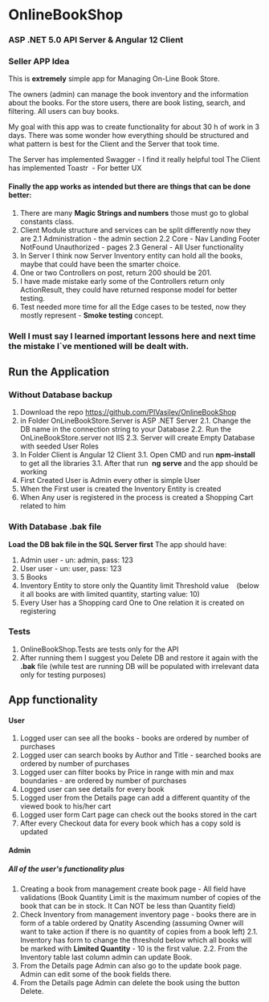 # OnlineBookShop

### ASP .NET 5.0 API Server &amp; Angular 12 Client

### Seller APP Idea
This is **extremely** simple app for Managing On-Line Book Store.

The owners (admin) can manage the book inventory and the information about the books. 
For the store users, there are book listing, search, and filtering. All users can buy books.

My goal with this app was to create functionality for about 30 h of work in 3 days. 
There was some wonder how everything should be structured and what pattern is best for the Client and the Server that took time.

The Server has implemented Swagger - I find it really helpful tool 
The Client has implemented Toastr  - For better UX

#### Finally the app works as intended but there are things that can be done better:
1. There are many **Magic Strings and numbers** those must go to global constants class.
2. Client Module structure and services can be split differently now they are 
2.1 Administration - the admin section
2.2 Core - Nav Landing Footer NotFound Unauthorized - pages
2.3 General - All User functionality
3. In Server I think now Server Inventory entity can hold all the books, maybe that could have been the smarter choice.
4. One or two Controllers on post, return 200 should be 201.
5. I have made mistake early some of the Controllers return only ActionResult, they could have returned response model for better testing.
6. Test needed more time for all the Edge cases to be tested, now they mostly represent - **Smoke testing** concept.

### Well I must say I learned important lessons here and next time the mistake I`ve mentioned will be dealt with.

## Run the Application

### Without Database backup

1. Download the repo https://github.com/PlVasilev/OnlineBookShop
2. in Folder OnLineBookStore.Server is ASP .NET Server
2.1. Change the DB name in the connection string to your Database 
2.2. Run the OnLineBookStore.server not IIS
2.3. Server will create Empty Database with seeded User Roles
3. In Folder Client is Angular 12 Client
3.1. Open CMD and run **npm-install** to get all the libraries
3.1. After that run  **ng serve** and the app should be working
4. First Created User is Admin every other is simple User
5. When the First user is created the Inventory Entity is created
6. When Any user is registered in the process is created a Shopping Cart related to him

### With Database .bak file

**Load the DB bak file in the SQL Server first**
The app should have:
1. Admin user - un: admin, pass: 123  
2. User user - un: user, pass: 123  
3. 5 Books
4. Inventory Entity to store only the Quantity limit Threshold value 
   (below it all books are with limited quantity, starting value: 10)
5. Every User has a Shopping card One to One relation it is created on registering

### Tests 
1. OnlineBookShop.Tests are tests only for the API
2. After running them I suggest you Delete DB and restore it again with the **.bak** file
	(while test are running DB will be populated with irrelevant data only for testing purposes)

## App functionality

#### User
1. Logged user can see all the books - books are ordered by number of purchases
2. Logged user can search books by Author and Title - searched books are ordered by number of purchases
3. Logged user can filter books by Price in range with min and max boundaries - are ordered by number of purchases
4. Logged user can see details for every book
5. Logged user from the Details page can add a different quantity of the viewed book to his/her cart
6. Logged user form Cart page can check out the books stored in the cart
7. After every Checkout data for every book which has a copy sold is updated 

#### Admin

##### All of the user's functionality plus
1. Creating a book from management create book page - All field have validations
	(Book Quantity Limit is the maximum number of copies of the book that can be in stock. It Can NOT be less than Quantity field)
2. Check Inventory from management inventory page - 
	books there are in form of a table ordered by Qnatity Ascending
	(assuming Owner will want to take action if there is no quantity of copies from a book left)
2.1. Inventory has form to change the threshold below which all books will be marked with **Limited Quantity** - 10 is the first value.
2.2. From the Inventory table last column admin can update Book.
3. From the Details page Admin can also go to the update book page. Admin can edit some of the book fields there.
4. From the Details page Admin can delete the book using the button Delete.

 